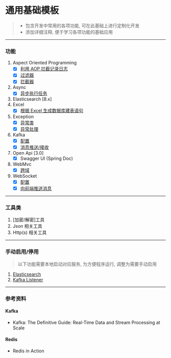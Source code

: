 # 通用基础模板

> * 包含开发中常用的各项功能, 可在此基础上进行定制化开发
> * 添加详细注释, 便于学习各项功能的基础应用
---

### 功能

1. Aspect Oriented Programming
    - [x] [利用 AOP 拦截记录日志](src/main/java/com/demo/aop/LogAspect.java)
    - [x] [过滤器](src/main/java/com/demo/aop/DemoFilter.java)
    - [x] [拦截器](src/main/java/com/demo/aop/DemoInterceptor.java)
2. Async
    - [x] [异步执行任务](src/main/java/com/demo/service/AsyncService.java)
3. Elasticsearch [8.x]
4. Excel
    - [x] [根据 Excel 生成数据库建表语句](src/main/java/com/demo/service/ExcelService.java)
5. Exception
    - [x] [异常类](src/main/java/com/demo/exception)
    - [x] [异常处理](src/main/java/com/demo/handler)
6. Kafka
    - [x] [配置](src/main/java/com/demo/config/KafkaConfig.java)
    - [x] [消息推送/接收](src/main/java/com/demo/service/KafkaService.java)
7. Open Api [3.0]
    - [x] Swagger UI (Spring Doc)
8. WebMvc
    - [x] [跨域](src/main/java/com/demo/config/WebMvcConfig.java)
9. WebSocket
    - [x] [配置](src/main/java/com/demo/config/WebSocketConfig.java)
    - [x] [向前端推送消息](src/main/java/com/demo/config/WebSocketConfig.java)

---

### 工具类

1. [加密/解密]工具
2. Json 相关工具
3. Http(s) 相关工具

---

### 手动启用/停用

> 以下功能需要本地启动对应服务, 为方便程序运行, 调整为需要手动启用

1. [Elasticsearch](src/main/java/com/demo/excluded/elasticsearch)
2. [Kafka Listener](src/main/java/com/demo/listener/DemoKafkaListener.java)

---

### 参考资料

#### Kafka

- Kafka: The Definitive Guide: Real-Time Data and Stream Processing at Scale

#### Redis

- Redis in Action